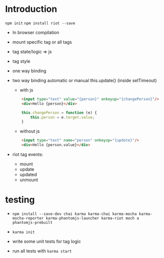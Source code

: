 # Introduction

`npm init`
`npm install riot --save`

- In browser compilation
- mount specific tag or all tags
- tag state/logic => js
- tag style
- one way binding
- two way binding automatic or manual this.update() (inside setTimeout)
    - with js
    ```html
        <input type="text" value="{person}" onkeyup="{changePerson}"/>
      	<div>Hello {person}</div>
    ```
    ```js
        this.changePerson = function (e) {
            this.person = e.target.value;
        }
    ```
    
    - without js
    ```html
        <input type="text" name="person" onkeyup="{update}"/>
        <div>Hello {person.value}</div>
    ```
        
- riot tag events:
    - mount
    - update
    - updated
    - unmount
    
# testing
- `npm install --save-dev chai karma karma-chai karma-mocha karma-mocha-reporter karma-phantomjs-launcher karma-riot moch
 a phantomjs-prebuilt`
 
- `karma init`

- write some unit tests for tag logic

- run all tests with `karma start`
